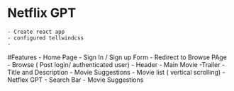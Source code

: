 # Netflix GPT 
    - Create react app
    - configured tellwindcss
    - 


#Features
    - Home Page 
        - Sign In / Sign up Form
        - Redirect to Browse PAge
    - Browse ( Post login/ authenticated user)
        - Header
        - Main Movie
            -Trailer 
            - Title and Description
        - Movie Suggestions
            - Movie list ( vertical scrolling)
    - Netflex GPT 
        - Search Bar
        - Movie Suggestions
